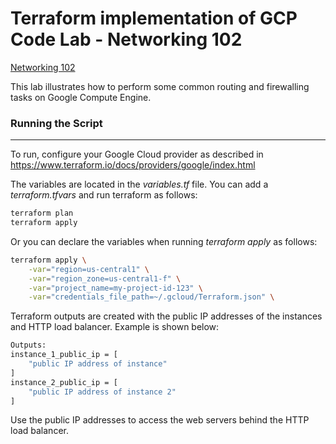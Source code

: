 # Terraform implementation of GCP Code Lab - Networking 102
[Networking 102]

This lab illustrates how to perform some common routing and firewalling tasks on Google Compute Engine.

### Running the Script
---
To run, configure your Google Cloud provider as described in https://www.terraform.io/docs/providers/google/index.html

The variables are located in the *variables.tf* file. You can add a *terraform.tfvars* and run terraform as follows:
```sh
terraform plan
terraform apply
```

Or you can declare the variables when running *terraform apply* as follows:
```sh
terraform apply \
	-var="region=us-central1" \
	-var="region_zone=us-central1-f" \
	-var="project_name=my-project-id-123" \
	-var="credentials_file_path=~/.gcloud/Terraform.json" \
```

Terraform outputs are created with the public IP addresses of the instances and HTTP load balancer. Example is shown below:

```sh
Outputs:
instance_1_public_ip = [
    "public IP address of instance"
]
instance_2_public_ip = [
    "public IP address of instance 2"
]
```

Use the public IP addresses to access the web servers behind the HTTP load balancer.

   [Networking 102]: <https://codelabs.developers.google.com/codelabs/cloud-networking-102/>
